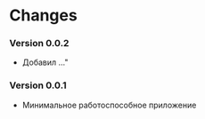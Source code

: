 # Changes
### Version 0.0.2
* Добавил ..."
 
### Version 0.0.1
* Минимальное работоспособное приложение
